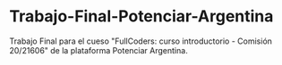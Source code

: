 # Trabajo-Final-Potenciar-Argentina
Trabajo Final para el cueso "FullCoders: curso introductorio - Comisión 20/21606" de la plataforma Potenciar Argentina.
